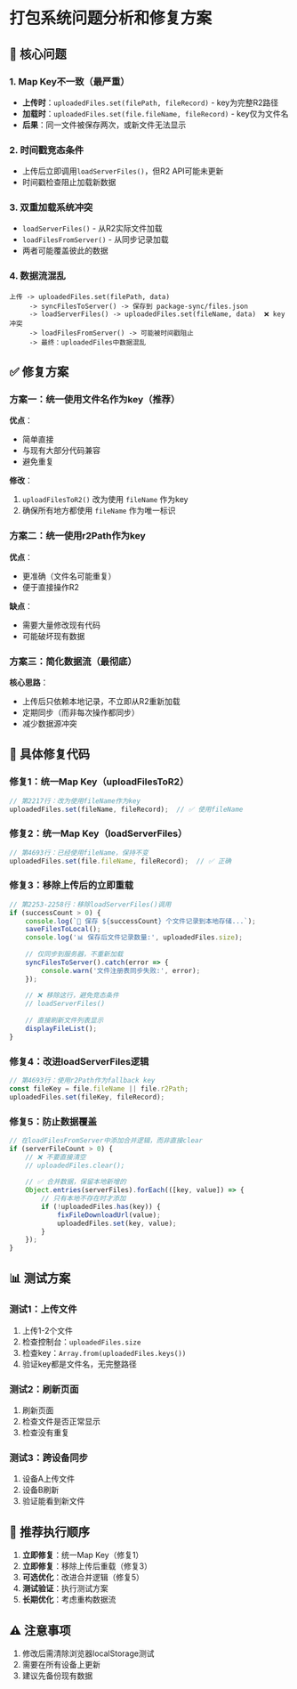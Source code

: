 # 打包系统问题分析和修复方案

## 🔴 核心问题

### 1. Map Key不一致（最严重）
- **上传时**：`uploadedFiles.set(filePath, fileRecord)` - key为完整R2路径
- **加载时**：`uploadedFiles.set(file.fileName, fileRecord)` - key仅为文件名
- **后果**：同一文件被保存两次，或新文件无法显示

### 2. 时间戳竞态条件
- 上传后立即调用`loadServerFiles()`，但R2 API可能未更新
- 时间戳检查阻止加载新数据

### 3. 双重加载系统冲突
- `loadServerFiles()` - 从R2实际文件加载
- `loadFilesFromServer()` - 从同步记录加载
- 两者可能覆盖彼此的数据

### 4. 数据流混乱
```
上传 -> uploadedFiles.set(filePath, data)
     -> syncFilesToServer() -> 保存到 package-sync/files.json
     -> loadServerFiles() -> uploadedFiles.set(fileName, data)  ❌ key冲突
     -> loadFilesFromServer() -> 可能被时间戳阻止
     -> 最终：uploadedFiles中数据混乱
```

## ✅ 修复方案

### 方案一：统一使用文件名作为key（推荐）

**优点**：
- 简单直接
- 与现有大部分代码兼容
- 避免重复

**修改**：
1. `uploadFilesToR2()` 改为使用 `fileName` 作为key
2. 确保所有地方都使用 `fileName` 作为唯一标识

### 方案二：统一使用r2Path作为key

**优点**：
- 更准确（文件名可能重复）
- 便于直接操作R2

**缺点**：
- 需要大量修改现有代码
- 可能破坏现有数据

### 方案三：简化数据流（最彻底）

**核心思路**：
- 上传后只依赖本地记录，不立即从R2重新加载
- 定期同步（而非每次操作都同步）
- 减少数据源冲突

## 🔧 具体修复代码

### 修复1：统一Map Key（uploadFilesToR2）

```javascript
// 第2217行：改为使用fileName作为key
uploadedFiles.set(fileName, fileRecord);  // ✅ 使用fileName
```

### 修复2：统一Map Key（loadServerFiles）

```javascript
// 第4693行：已经使用fileName，保持不变
uploadedFiles.set(file.fileName, fileRecord);  // ✅ 正确
```

### 修复3：移除上传后的立即重载

```javascript
// 第2253-2258行：移除loadServerFiles()调用
if (successCount > 0) {
    console.log(`💾 保存 ${successCount} 个文件记录到本地存储...`);
    saveFilesToLocal();
    console.log('📊 保存后文件记录数量:', uploadedFiles.size);
    
    // 仅同步到服务器，不重新加载
    syncFilesToServer().catch(error => {
        console.warn('文件注册表同步失败:', error);
    });
    
    // ❌ 移除这行，避免竞态条件
    // loadServerFiles()
    
    // 直接刷新文件列表显示
    displayFileList();
}
```

### 修复4：改进loadServerFiles逻辑

```javascript
// 第4693行：使用r2Path作为fallback key
const fileKey = file.fileName || file.r2Path;
uploadedFiles.set(fileKey, fileRecord);
```

### 修复5：防止数据覆盖

```javascript
// 在loadFilesFromServer中添加合并逻辑，而非直接clear
if (serverFileCount > 0) {
    // ❌ 不要直接清空
    // uploadedFiles.clear();
    
    // ✅ 合并数据，保留本地新增的
    Object.entries(serverFiles).forEach(([key, value]) => {
        // 只有本地不存在时才添加
        if (!uploadedFiles.has(key)) {
            fixFileDownloadUrl(value);
            uploadedFiles.set(key, value);
        }
    });
}
```

## 📊 测试方案

### 测试1：上传文件
1. 上传1-2个文件
2. 检查控制台：`uploadedFiles.size`
3. 检查key：`Array.from(uploadedFiles.keys())`
4. 验证key都是文件名，无完整路径

### 测试2：刷新页面
1. 刷新页面
2. 检查文件是否正常显示
3. 检查没有重复

### 测试3：跨设备同步
1. 设备A上传文件
2. 设备B刷新
3. 验证能看到新文件

## 🎯 推荐执行顺序

1. **立即修复**：统一Map Key（修复1）
2. **立即修复**：移除上传后重载（修复3）
3. **可选优化**：改进合并逻辑（修复5）
4. **测试验证**：执行测试方案
5. **长期优化**：考虑重构数据流

## ⚠️ 注意事项

1. 修改后需清除浏览器localStorage测试
2. 需要在所有设备上更新
3. 建议先备份现有数据

